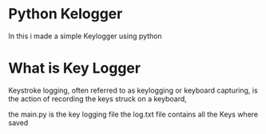 # Python Kelogger
In this i made a simple Keylogger using python

# What is Key Logger
Keystroke logging, often referred to as keylogging or keyboard capturing, is the action of recording the keys struck on a keyboard,

the main.py is the key logging file 
the log.txt file contains all the Keys where saved
